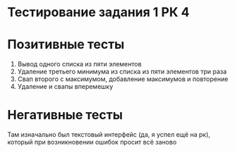 # Тестирование задания 1 РК 4

# Позитивные тесты

1. Вывод одного списка из пяти элементов
2. Удаление третьего минимума из списка из пяти элементов три раза
3. Свап второго с максимумом, добавление максимумов и повторение
4. Удаление и свапы вперемешку

# Негативные тесты

Там изначально был текстовый интерфейс (да, я успел ещё на рк), который при возникновении ошибок просит всё заново
